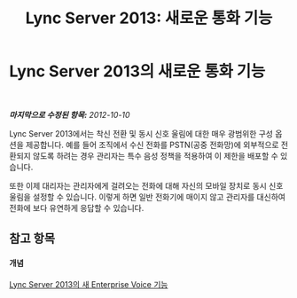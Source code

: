 ﻿---
title: 'Lync Server 2013: 새로운 통화 기능'
TOCTitle: 새로운 통화 기능
ms:assetid: ea6bfb64-f859-4280-bfcf-fd3beb9496e0
ms:mtpsurl: https://technet.microsoft.com/ko-kr/library/JJ721920(v=OCS.15)
ms:contentKeyID: 49886034
ms.date: 08/24/2015
mtps_version: v=OCS.15
ms.translationtype: HT
---

# Lync Server 2013의 새로운 통화 기능

 

_**마지막으로 수정된 항목:** 2012-10-10_

Lync Server 2013에서는 착신 전환 및 동시 신호 울림에 대한 매우 광범위한 구성 옵션을 제공합니다. 예를 들어 조직에서 수신 전화를 PSTN(공중 전화망)에 외부적으로 전환되지 않도록 하려는 경우 관리자는 특수 음성 정책을 적용하여 이 제한을 배포할 수 있습니다.

또한 이제 대리자는 관리자에게 걸려오는 전화에 대해 자신의 모바일 장치로 동시 신호 울림을 설정할 수 있습니다. 이렇게 하면 일반 전화기에 매이지 않고 관리자를 대신하여 전화에 보다 유연하게 응답할 수 있습니다.

## 참고 항목

#### 개념

[Lync Server 2013의 새 Enterprise Voice 기능](lync-server-2013-new-enterprise-voice-features.md)

